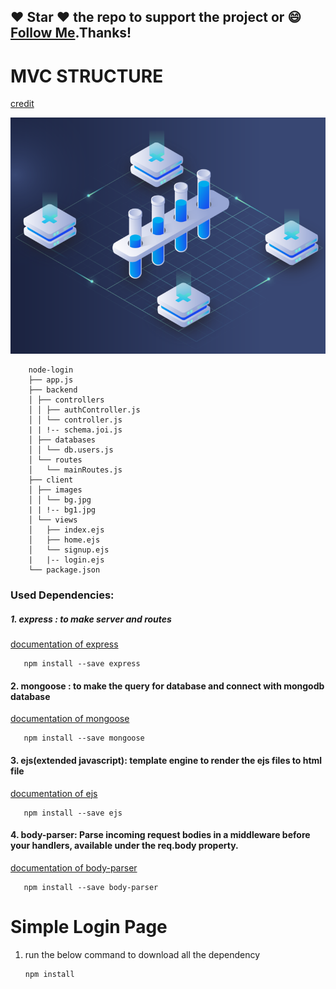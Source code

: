 #####
## :heart: Star :heart: the repo to support the project or :smile:[Follow Me](https://github.com/pedromassango).Thanks!

# MVC STRUCTURE
  [credit](https://dribbble.com/shots/6322769-MVC-Technology-Website-Illustration-2)
  
  <img src="https://github.com/harsh6768/node-login/blob/master/images/mvc.png" alt="">
  

        node-login
        ├── app.js
        ├── backend
        │ ├── controllers
        │ │ ├── authController.js
        │ │ └── controller.js
        | | !-- schema.joi.js
        │ ├── databases
        │ │ └── db.users.js
        │ └── routes
        │   └── mainRoutes.js
        ├── client
        │ ├── images
        │ │ └── bg.jpg
        | | !-- bg1.jpg
        │ └── views
        │   ├── index.ejs
        │   ├── home.ejs
        │   └── signup.ejs
        |   |-- login.ejs
        └── package.json
                    
                    
   
### Used Dependencies:
##### 1. express : to make server and routes
    
   [documentation of express](http://expressjs.com/)
      
       npm install --save express
       
#### 2. mongoose : to make the query for database and connect with mongodb database
    
   [documentation of mongoose](https://www.npmjs.com/package/mongoose)
      
       npm install --save mongoose
       
#### 3. ejs(extended javascript): template engine to render the ejs files to html file
    
   [documentation of ejs](https://www.npmjs.com/package/ejs)
      
       npm install --save ejs

#### 4. body-parser: Parse incoming request bodies in a middleware before your handlers, available under the req.body                  property.
    
   [documentation of body-parser](https://www.npmjs.com/package/body-parser)
      
       npm install --save body-parser

      
  
  
# Simple Login Page
1. run the below command to download all the dependency

       npm install

